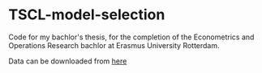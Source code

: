 ﻿# TSCL-model-selection
 
Code for my bachlor's thesis, for the completion of the Econometrics and Operations Research bachlor at Erasmus University Rotterdam.

Data can be downloaded from [here](http://www.timeseriesclassification.com/dataset.php)

